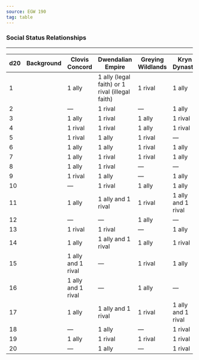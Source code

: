 ```yaml
---
source: EGW 190
tag: table
---
```


### Social Status Relationships
---
|d20|Background|Clovis Concord|Dwendalian Empire|Greying Wildlands|Kryn Dynasty|
|----|----|----|----|----|----|
|1||1 ally|1 ally (legal faith) or 1 rival (illegal faith)|1 rival|1 ally|
|2||—|1 rival|—|1 ally|
|3||1 ally|1 rival|1 ally|1 rival|
|4||1 rival|1 rival|1 ally|1 rival|
|5||1 rival|1 ally|1 rival|—|
|6||1 ally|1 ally|1 rival|1 ally|
|7||1 ally|1 rival|1 rival|1 ally|
|8||1 ally|1 rival|—|—|
|9||1 rival|1 ally|—|1 ally|
|10||—|1 rival|1 ally|1 ally|
|11||1 ally|1 ally and 1 rival|1 rival|1 ally and 1 rival|
|12||—|—|1 ally|—|
|13||1 rival|1 rival|—|1 ally|
|14||1 ally|1 ally and 1 rival|1 ally|1 rival|
|15||1 ally and 1 rival|—|1 rival|1 ally|
|16||1 ally and 1 rival|—|1 ally|—|
|17||1 ally|1 ally and 1 rival|1 rival|1 ally and 1 rival|
|18||—|1 ally|—|1 rival|
|19||1 ally|1 rival|1 rival|1 rival|
|20||—|1 ally|—|1 rival|

